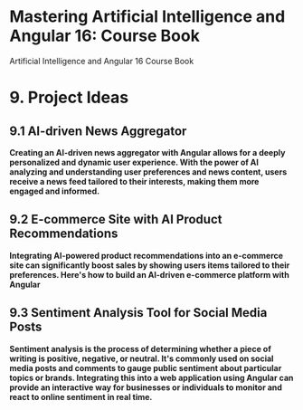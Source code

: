 # **Mastering Artificial Intelligence and Angular 16: Course Book**

Artificial Intelligence and Angular 16 Course Book

# **9. Project Ideas**

## **9.1 AI-driven News Aggregator**

**Creating an AI-driven news aggregator with Angular allows for a deeply personalized and dynamic user experience. With the power of AI analyzing and understanding user preferences and news content, users receive a news feed tailored to their interests, making them more engaged and informed.**

## **9.2 E-commerce Site with AI Product Recommendations**

**Integrating AI-powered product recommendations into an e-commerce site can significantly boost sales by showing users items tailored to their preferences. Here's how to build an AI-driven e-commerce platform with Angular**

## **9.3 Sentiment Analysis Tool for Social Media Posts**

**Sentiment analysis is the process of determining whether a piece of writing is positive, negative, or neutral. It's commonly used on social media posts and comments to gauge public sentiment about particular topics or brands. Integrating this into a web application using Angular can provide an interactive way for businesses or individuals to monitor and react to online sentiment in real time.**
